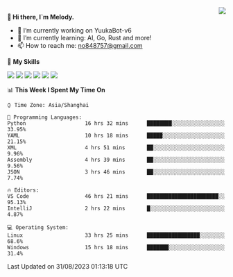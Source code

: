 <a href="#">
  <img align="right" src="https://github-readme-stats.vercel.app/api?username=melodyyuuka&count_private=true&show_icons=true" />
</a>

**👋 Hi there, I`m Melody.**

- 🔭 I’m currently working on YuukaBot-v6
- 🌱 I’m currently learning: AI, Go, Rust and more!
- 📫 How to reach me: no848757@gmail.com

🌟 **My Skills** 

![](https://img.shields.io/badge/-Python-3e74a2?style=flat-square&logo=Python&logoColor=fff)
![](https://img.shields.io/badge/-Java-007396?style=flat-square&logo=OpenJDK&logoColor=fff)
![](https://img.shields.io/badge/-Node.js-339933?style=flat-square&logo=Node.js&logoColor=fff)
![](https://img.shields.io/badge/-Git-f05032?style=flat-square&logo=git&logoColor=fff)
![](https://img.shields.io/badge/-PostgreSQL-4169e1?style=flat-square&logo=PostgreSQL&logoColor=fff)
![](https://img.shields.io/badge/-VSCode-007acc?style=flat-square&logo=Visual-Studio-Code&logoColor=fff)


<!--START_SECTION:waka-->
📊 **This Week I Spent My Time On** 

```text
⌚︎ Time Zone: Asia/Shanghai

💬 Programming Languages: 
Python                   16 hrs 32 mins      ████████░░░░░░░░░░░░░░░░░   33.95% 
YAML                     10 hrs 18 mins      █████░░░░░░░░░░░░░░░░░░░░   21.15% 
XML                      4 hrs 51 mins       ██░░░░░░░░░░░░░░░░░░░░░░░   9.96% 
Assembly                 4 hrs 39 mins       ██░░░░░░░░░░░░░░░░░░░░░░░   9.56% 
JSON                     3 hrs 46 mins       ██░░░░░░░░░░░░░░░░░░░░░░░   7.74%

🔥 Editors: 
VS Code                  46 hrs 21 mins      ███████████████████████░░   95.13% 
IntelliJ                 2 hrs 22 mins       █░░░░░░░░░░░░░░░░░░░░░░░░   4.87%

💻 Operating System: 
Linux                    33 hrs 25 mins      █████████████████░░░░░░░░   68.6% 
Windows                  15 hrs 18 mins      ███████░░░░░░░░░░░░░░░░░░   31.4%

```


 Last Updated on 31/08/2023 01:13:18 UTC
<!--END_SECTION:waka-->
